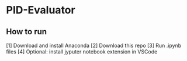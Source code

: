 # PID-Evaluator

## How to run

[1] Download and install Anaconda
[2] Download this repo
[3] Run .ipynb files
[4] Optional: install jyputer notebook extension in VSCode
